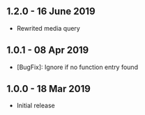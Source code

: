 ## 1.2.0 - 16 June 2019

- Rewrited media query

## 1.0.1 - 08 Apr 2019

- [BugFix]: Ignore if no function entry found

## 1.0.0 - 18 Mar 2019

- Initial release
